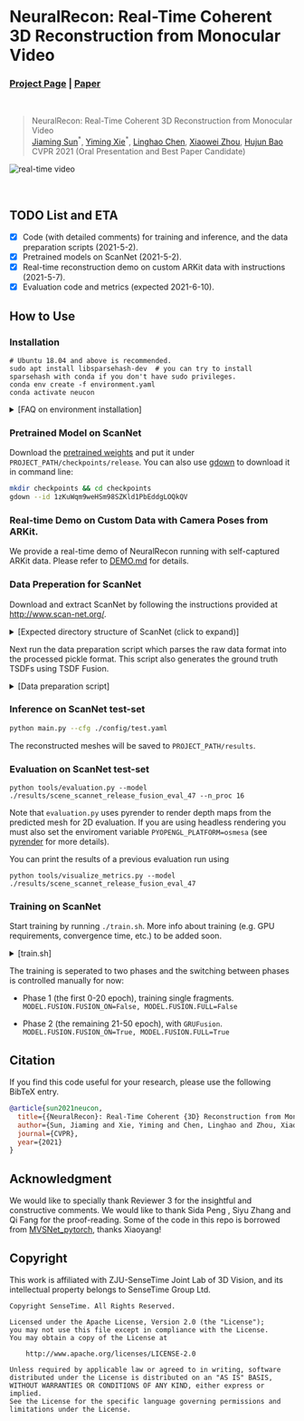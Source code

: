 # NeuralRecon: Real-Time Coherent 3D Reconstruction from Monocular Video
### [Project Page](https://zju3dv.github.io/neuralrecon) | [Paper](https://arxiv.org/pdf/2104.00681.pdf)
<br/>

> NeuralRecon: Real-Time Coherent 3D Reconstruction from Monocular Video  
> [Jiaming Sun](https://jiamingsun.ml)<sup>\*</sup>, [Yiming Xie](https://ymingxie.github.io)<sup>\*</sup>, [Linghao Chen](https://ootts.github.io), [Xiaowei Zhou](http://www.cad.zju.edu.cn/home/xzhou/), [Hujun Bao](http://www.cad.zju.edu.cn/bao/)  
> CVPR 2021 (Oral Presentation and Best Paper Candidate)

<!-- > [NeuralRecon: Real-Time Coherent 3D Reconstruction from Monocular Video](https://arxiv.org/pdf/2104.15838.pdf)   -->
![real-time video](assets/neucon-demo.gif)

<br/>

## TODO List and ETA
- [x] Code (with detailed comments) for training and inference, and the data preparation scripts (2021-5-2).
- [x] Pretrained models on ScanNet (2021-5-2).
- [x] Real-time reconstruction demo on custom ARKit data with instructions (2021-5-7).
- [x] Evaluation code and metrics (expected 2021-6-10).

## How to Use

### Installation
```shell
# Ubuntu 18.04 and above is recommended.
sudo apt install libsparsehash-dev  # you can try to install sparsehash with conda if you don't have sudo privileges.
conda env create -f environment.yaml
conda activate neucon
```
<!-- Follow instructions in [torchsparse](https://github.com/mit-han-lab/torchsparse) to install torchsparse. -->

<details>
  <summary>[FAQ on environment installation]</summary>

 - `AttributeError: module 'torchsparse_backend' has no attribute 'hash_forward'`
   - Clone `torchsparse` to a local directory. If you have done that, recompile and install `torchsparse` after removing the `build` folder.

 - No sudo privileges to install `libsparsehash-dev`
   - Install `sparsehash` in conda (included in `environment.yaml`) and run `export CPLUS_INCLUDE_PATH=$CONDA_PREFIX/include` before installing `torchsparse`.

 - For other problems, you can also refer to the [FAQ](https://github.com/mit-han-lab/torchsparse/blob/master/docs/FAQ.md) in `torchsparse`.
</details>

### Pretrained Model on ScanNet
Download the [pretrained weights](https://drive.google.com/file/d/1zKuWqm9weHSm98SZKld1PbEddgLOQkQV/view?usp=sharing) and put it under 
`PROJECT_PATH/checkpoints/release`.
You can also use [gdown](https://github.com/wkentaro/gdown) to download it in command line:
```bash
mkdir checkpoints && cd checkpoints
gdown --id 1zKuWqm9weHSm98SZKld1PbEddgLOQkQV
```

### Real-time Demo on Custom Data with Camera Poses from ARKit.
We provide a real-time demo of NeuralRecon running with self-captured ARKit data.
Please refer to [DEMO.md](DEMO.md) for details.

### Data Preperation for ScanNet
Download and extract ScanNet by following the instructions provided at http://www.scan-net.org/.
<details>
  <summary>[Expected directory structure of ScanNet (click to expand)]</summary>
  
You can obtain the train/val/test split information from [here](https://github.com/ScanNet/ScanNet/tree/master/Tasks/Benchmark).
```
DATAROOT
└───scannet
│   └───scans
│   |   └───scene0000_00
│   |       └───color
│   |       │   │   0.jpg
│   |       │   │   1.jpg
│   |       │   │   ...
│   |       │   ...
│   └───scans_test
│   |   └───scene0707_00
│   |       └───color
│   |       │   │   0.jpg
│   |       │   │   1.jpg
│   |       │   │   ...
│   |       │   ...
|   └───scannetv2_test.txt
|   └───scannetv2_train.txt
|   └───scannetv2_val.txt
```
</details>

Next run the data preparation script which parses the raw data format into the processed pickle format.
This script also generates the ground truth TSDFs using TSDF Fusion.  
<details>
  <summary>[Data preparation script]</summary>

```bash
# Change PATH_TO_SCANNET and OUTPUT_PATH accordingly.
# For the training/val split:
python tools/tsdf_fusion/generate_gt.py --data_path PATH_TO_SCANNET --save_name all_tsdf_9 --window_size 9
# For the test split
python tools/tsdf_fusion/generate_gt.py --test --data_path PATH_TO_SCANNET --save_name all_tsdf_9 --window_size 9
```
</details>


### Inference on ScanNet test-set
```bash
python main.py --cfg ./config/test.yaml
```

The reconstructed meshes will be saved to `PROJECT_PATH/results`.


### Evaluation on ScanNet test-set
```
python tools/evaluation.py --model ./results/scene_scannet_release_fusion_eval_47 --n_proc 16
```

Note that `evaluation.py` uses pyrender to render depth maps from the predicted mesh for 2D evaluation.
If you are using headless rendering you must also set the enviroment variable `PYOPENGL_PLATFORM=osmesa`
(see [pyrender](https://pyrender.readthedocs.io/en/latest/install/index.html) for more details).

You can print the results of a previous evaluation run using
```
python tools/visualize_metrics.py --model ./results/scene_scannet_release_fusion_eval_47
```


### Training on ScanNet

Start training by running `./train.sh`.
More info about training (e.g. GPU requirements, convergence time, etc.) to be added soon.
<details>
  <summary>[train.sh]</summary>

```bash
#!/usr/bin/env bash
export CUDA_VISIBLE_DEVICES=0,1
python -m torch.distributed.launch --nproc_per_node=2 main.py --cfg ./config/train.yaml
```
</details>

The training is seperated to two phases and the switching between phases is controlled manually for now:

-  Phase 1 (the first 0-20 epoch), training single fragments.
`MODEL.FUSION.FUSION_ON=False, MODEL.FUSION.FULL=False`


- Phase 2 (the remaining 21-50 epoch), with `GRUFusion`.
`MODEL.FUSION.FUSION_ON=True, MODEL.FUSION.FULL=True`

## Citation

If you find this code useful for your research, please use the following BibTeX entry.

```bibtex
@article{sun2021neucon,
  title={{NeuralRecon}: Real-Time Coherent {3D} Reconstruction from Monocular Video},
  author={Sun, Jiaming and Xie, Yiming and Chen, Linghao and Zhou, Xiaowei and Bao, Hujun},
  journal={CVPR},
  year={2021}
}
```

## Acknowledgment
We would like to specially thank Reviewer 3 for the insightful and constructive comments. We would like to thank Sida Peng , Siyu Zhang and Qi Fang for the proof-reading.
Some of the code in this repo is borrowed from [MVSNet_pytorch](https://github.com/xy-guo/MVSNet_pytorch), thanks Xiaoyang!

## Copyright
This work is affiliated with ZJU-SenseTime Joint Lab of 3D Vision, and its intellectual property belongs to SenseTime Group Ltd.

```
Copyright SenseTime. All Rights Reserved.

Licensed under the Apache License, Version 2.0 (the "License");
you may not use this file except in compliance with the License.
You may obtain a copy of the License at

    http://www.apache.org/licenses/LICENSE-2.0

Unless required by applicable law or agreed to in writing, software
distributed under the License is distributed on an "AS IS" BASIS,
WITHOUT WARRANTIES OR CONDITIONS OF ANY KIND, either express or implied.
See the License for the specific language governing permissions and
limitations under the License.
```

